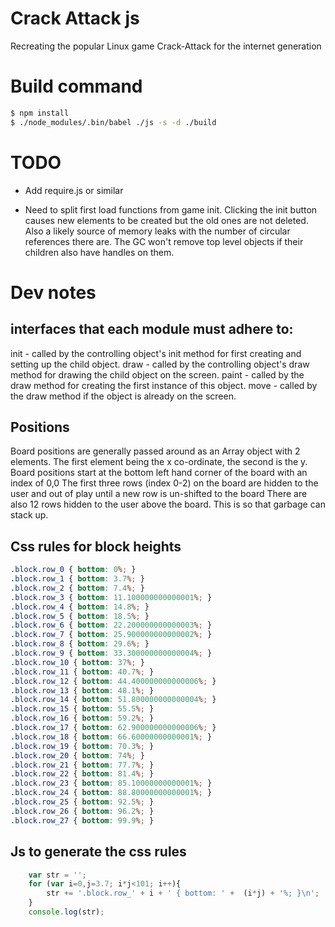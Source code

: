 # Crack Attack js

Recreating the popular Linux game Crack-Attack for the internet generation

# Build command

```bash
$ npm install
$ ./node_modules/.bin/babel ./js -s -d ./build
```
# TODO

* Add require.js or similar

* Need to split first load functions from game init.
	Clicking the init button causes new elements to be created but the old ones are not deleted.
	Also a likely source of memory leaks with the number of circular references there are.
	The GC won't remove top level objects if their children also have handles on them.

# Dev notes

## interfaces that each module must adhere to:

init - called by the controlling object's init method for first creating and setting up the child object.
draw - called by the controlling object's draw method for drawing the child object on the screen.
paint - called by the draw method for creating the first instance of this object.
move - called by the draw method if the object is already on the screen.

## Positions

Board positions are generally passed around as an Array object with 2 elements.
The first element being the x co-ordinate, the second is the y.
Board positions start at the bottom left hand corner of the board with an index of 0,0
The first three rows (index 0-2) on the board are hidden to the user and out of play until a new row is un-shifted to the board
There are also 12 rows hidden to the user above the board. This is so that garbage can stack up.


## Css rules for block heights

```css
.block.row_0 { bottom: 0%; }
.block.row_1 { bottom: 3.7%; }
.block.row_2 { bottom: 7.4%; }
.block.row_3 { bottom: 11.100000000000001%; }
.block.row_4 { bottom: 14.8%; }
.block.row_5 { bottom: 18.5%; }
.block.row_6 { bottom: 22.200000000000003%; }
.block.row_7 { bottom: 25.900000000000002%; }
.block.row_8 { bottom: 29.6%; }
.block.row_9 { bottom: 33.300000000000004%; }
.block.row_10 { bottom: 37%; }
.block.row_11 { bottom: 40.7%; }
.block.row_12 { bottom: 44.400000000000006%; }
.block.row_13 { bottom: 48.1%; }
.block.row_14 { bottom: 51.800000000000004%; }
.block.row_15 { bottom: 55.5%; }
.block.row_16 { bottom: 59.2%; }
.block.row_17 { bottom: 62.900000000000006%; }
.block.row_18 { bottom: 66.60000000000001%; }
.block.row_19 { bottom: 70.3%; }
.block.row_20 { bottom: 74%; }
.block.row_21 { bottom: 77.7%; }
.block.row_22 { bottom: 81.4%; }
.block.row_23 { bottom: 85.10000000000001%; }
.block.row_24 { bottom: 88.80000000000001%; }
.block.row_25 { bottom: 92.5%; }
.block.row_26 { bottom: 96.2%; }
.block.row_27 { bottom: 99.9%; }
```

## Js to generate the css rules

```javascript
    var str = '';
    for (var i=0,j=3.7; i*j<101; i++){
        str += '.block.row_' + i + ' { bottom: ' +  (i*j) + '%; }\n';
    }
    console.log(str);
```